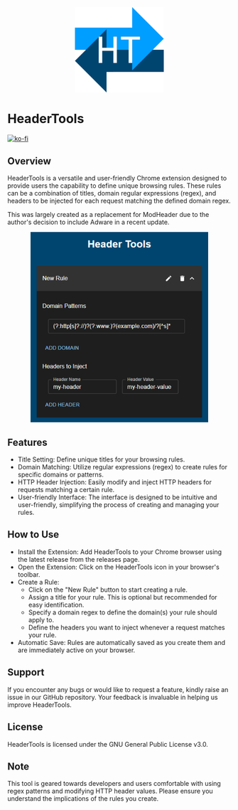 <p align="center">
    <img alt='HeaderTools logo' src='htlogolarge.png' width='200'>
</p>

# HeaderTools
[![ko-fi](https://ko-fi.com/img/githubbutton_sm.svg)](https://ko-fi.com/darrena092)
 
## Overview
HeaderTools is a versatile and user-friendly Chrome extension designed to provide users the capability to define unique browsing rules. These rules can be a combination of titles, domain regular expressions (regex), and headers to be injected for each request matching the defined domain regex.

This was largely created as a replacement for ModHeader due to the author's decision to include Adware in a recent update.

<p align="center">
    <img alt='HeaderTools screenshot' src='htscreenshot.png' width='400'>
</p>
 
## Features
* Title Setting: Define unique titles for your browsing rules.
* Domain Matching: Utilize regular expressions (regex) to create rules for specific domains or patterns.
* HTTP Header Injection: Easily modify and inject HTTP headers for requests matching a certain rule.
* User-friendly Interface: The interface is designed to be intuitive and user-friendly, simplifying the process of creating and managing your rules.
 
## How to Use
* Install the Extension: Add HeaderTools to your Chrome browser using the latest release from the releases page.
* Open the Extension: Click on the HeaderTools icon in your browser's toolbar.
* Create a Rule:
    * Click on the "New Rule" button to start creating a rule.
    * Assign a title for your rule. This is optional but recommended for easy identification.
    * Specify a domain regex to define the domain(s) your rule should apply to.
    * Define the headers you want to inject whenever a request matches your rule.
* Automatic Save: Rules are automatically saved as you create them and are immediately active on your browser.
 
## Support
If you encounter any bugs or would like to request a feature, kindly raise an issue in our GitHub repository. Your feedback is invaluable in helping us improve HeaderTools.
 
## License
HeaderTools is licensed under the GNU General Public License v3.0.
 
## Note
This tool is geared towards developers and users comfortable with using regex patterns and modifying HTTP header values. Please ensure you understand the implications of the rules you create.
